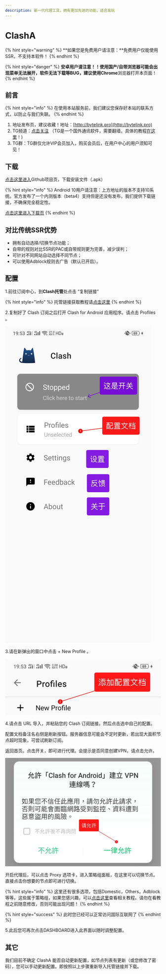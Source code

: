 ```yaml
---
description: 新一代代理工具，拥有更加先进的功能，适合高玩
---
```


# ClashA

{% hint style="warning" %}
**如果您是免费用户请注意：**免费用户仅能使用SSR，不支持本软件！
{% endhint %}

{% hint style="danger" %}
**安卓用户请注意！！**使用国产/自带浏览器可能会出现菜单无法展开，软件无法下载等BUG，建议使用**Chrome**浏览器打开本页面！
{% endhint %}


## 前言

{% hint style="info" %}
在使用本站服务前，我们建议您保存好本站的联系方式，以防止与我们失联。
{% endhint %}

1. 地址发布页，建议收藏！地址：[http://bytelink.pro](http://bytelink.pro)
2. TG频道：[点击关注](https://t.me/bytelink) （TG是一个国外通讯软件，需要翻墙，具体的教程[在这里](../../advanced/telegram.md)！\)
3. TG群：TG群仅允许VIP会员加入，购买会员后，在用户中心的用户须知可见！

## 下载

[点击这里进入](https://github.com/ccg2018/ClashA/releases)Github项目页，下载安装文件（.apk）

{% hint style="info" %}
Android 10用户请注意：上方地址的版本不支持10系统。官方发布了一个内测版本（beta4）支持但是还没有发布，我们提供下载链接，不确保完全稳定性。

[点击这里进入下载页](https://www.lanzous.com/i6uthhe)
{% endhint %}

## 对比传统SSR优势

* 拥有自动选择/切换节点功能；
* 自带的规则对比SSR的PAC或自带规则更为完善，减少误判；
* 可针对不同网站自动选择不同节点；
* 可以使用Adblock规则去广告（默认已开启）。

## 配置

1.前往订阅中心，到**Clash托管**处点击 “复制链接”

{% hint style="info" %}
托管链接获取教程请[点击这里](../../panel.md#ding-yue-tuo-guan-lian-jie)
{% endhint %}

2.复制好了 Clash 订阅之后打开 Clash for Android 应用程序。请点击 Profiles 。

![](../../.gitbook/assets/clash_android_01.jpg)

3.请在新弹出的窗口中点击 + New Profile 。

![](../../.gitbook/assets/clash_android_02.jpg)

4.请点击 URL 导入，并粘贴您的 Clash 订阅链接。然后点击选中自己的配置。


配置文档备注名右侧是刷新按钮。服务器信息可能会不定时更新，若出现大面积节点超时现象，可尝试刷新订阅。

返回首页。点击开关，即可进行代理。会提示是否同意创建VPN，请点击允许。

![](../../.gitbook/assets/clash_android_03.jpg)

开启代理后，可以点击 Proxy 选项卡，进入策略组面板，在这里可以切换节点。直接点击你想要的节点即可进行切换。

{% hint style="info" %}
这里还有很多选项，包括Domestic，Others，Adblock等等。这些属于策略组，如果您感兴趣，可以[点击这里](../../advanced/rules.md)查看相关教程。请勿在看教程之前随意修改，否则可能出现问题！
{% endhint %}

{% hint style="success" %}
此时您已经可以正常访问国际互联网了
{% endhint %}

5.此后您可再次点击DASHBOARD进入此界面以随时调整配置。

## 其它

我们目前不确定 ClashA 能否自动更新配置，如节点列表有更新（或您修改了密码），您可以手动更新配置。即按照以上步骤重新导入托管链接并下载。


